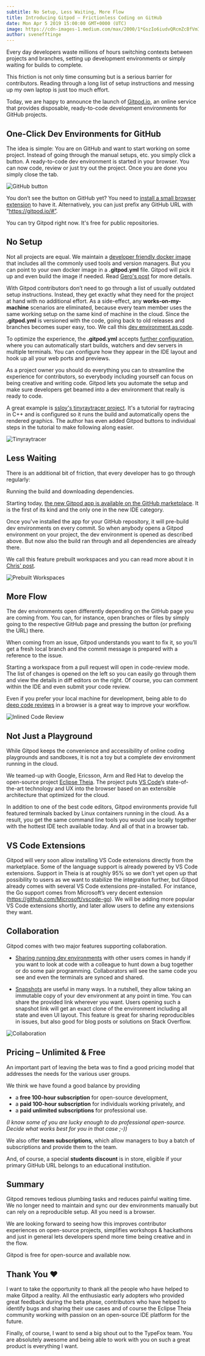 ```yaml
---
subtitle: No Setup, Less Waiting, More Flow
title: Introducing Gitpod – Frictionless Coding on GitHub
date: Mon Apr 5 2019 15:00:00 GMT+0000 (UTC)
image: https://cdn-images-1.medium.com/max/2000/1*GszIo6iudvQRcmZcBfVmIA.gif
author: svenefftinge
---
```


Every day developers waste millions of hours switching contexts between projects and branches, setting up development environments or simply waiting for builds to complete.

This friction is not only time consuming but is a serious barrier for contributors. Reading through a long list of setup instructions and messing up my own laptop is just too much effort.

Today, we are happy to announce the launch of [Gitpod.io](https://gitpod.io), an online service that provides disposable, ready-to-code development environments for GitHub projects.

## One-Click Dev Environments for GitHub
The idea is simple: You are on GitHub and want to start working on some project. Instead of going through the manual setups, etc. you simply click a button. A ready-to-code dev environment is started in your browser. You can now code, review or just try out the project. Once you are done you simply close the tab.

![GitHub button](./gitpod-launch/browser-ext.png)

You don’t see the button on GitHub yet? You need to [install a small browser extension](/docs/20_Browser_Extension) to have it. Alternatively, you can just prefix any GitHub URL with “https://gitpod.io/#”.

You can try Gitpod right now. It's free for public repositories.

## No Setup
Not all projects are equal. We maintain a [developer friendly docker image](https://github.com/gitpod-io/workspace-images/blob/master/full/Dockerfile) that includes all the commonly used tools and version managers. But you can point to your own docker image in a __.gitpod.yml__ file. Gitpod will pick it up and even build the image if needed. Read [Gero's post](/blog/docker-in-gitpod) for more details.

With Gitpod contributors don’t need to go through a list of usually outdated setup instructions. Instead, they get exactly what they need for the project at hand with no additional effort. As a side-effect, any **works-on-my-machine** scenarios are eliminated, because every team member uses the same working setup on the same kind of machine in the cloud. Since the __.gitpod.yml__ is versioned with the code, going back to old releases and branches becomes super easy, too. We call this [dev environment as code](/blog/dev-env-as-code).

To optimize the experience, the __.gitpod.yml__ accepts [further configuration](/docs/40_Configuration), where you can automatically start builds, watchers and dev servers in multiple terminals. You can configure how they appear in the IDE layout and hook up all your web ports and previews.

As a project owner you should do everything you can to streamline the experience for contributors, so everybody including yourself can focus on being creative and writing code. Gitpod lets you automate the setup and make sure developers get beamed into a dev environment that really is ready to code.

A great example is [ssloy's tinyraytracer project](https://github.com/ssloy/tinyraytracer/wiki). It's a tutorial for raytracing in C++ and is configured so it runs the build and automatically opens the rendered graphics. The author has even added Gitpod buttons to individual steps in the tutorial to make following along easier.

![Tinyraytracer](./gitpod-launch/tinyrt.png)

## Less Waiting
There is an additional bit of friction, that every developer has to go through regularly:

Running the build and downloading dependencies.

Starting today, [the new Gitpod app is available on the GitHub marketplace](https://github.com/marketplace/gitpod-io). It is the first of its kind and the only one in the new IDE category.

Once you've installed the app for your GitHub repository, it will pre-build dev environments on every commit. So when anybody opens a Gitpod environment on your project, the dev environment is opened as described above. But now also the build ran through and all dependencies are already there.

We call this feature prebuilt workspaces and you can read more about it in [Chris' post](/blog/prebuilt-workspaces).

![Prebuilt Workspaces](./gitpod-launch/prebuilt-workspaces.png)

## More Flow
The dev environments open differently depending on the GitHub page you are coming from. You can, for instance, open branches or files by simply going to the respective GitHub page and pressing the button (or prefixing the URL) there. 

When coming from an issue, Gitpod understands you want to fix it, so you’ll get a fresh local branch and the commit message is prepared with a reference to the issue.

Starting a workspace from a pull request will open in code-review mode. The list of changes is opened on the left so you can easily go through them and view the details in diff editors on the right. Of course, you can comment within the IDE and even submit your code review.

Even if you prefer your local machine for development, being able to do [deep code reviews](/blog/when-code-reviews-lgtm) in a browser is a great way to improve your workflow.

![Inlined Code Review](./gitpod-launch/inline-comments.png)

## Not Just a Playground
While Gitpod keeps the convenience and accessibility of online coding playgrounds and sandboxes, it is not a toy but a complete dev environment running in the cloud. 

We teamed-up with Google, Ericsson, Arm and Red Hat to develop the open-source project [Eclipse Theia](https://theia-ide.org). The project puts [VS Code](https://code.visualstudio.com/)’s state-of-the-art technology and UX into the browser based on an extensible architecture that optimized for the cloud.

In addition to one of the best code editors, Gitpod environments provide full featured terminals backed by Linux containers running in the cloud. As a result, you get the same command line tools you would use locally together with the hottest IDE tech available today. And all of that in a browser tab.

## VS Code Extensions
Gitpod will very soon allow installing VS Code extensions directly from the marketplace. Some of the language support is already powered by VS Code extensions. Support in Theia is at roughly 95% so we don’t yet open up that possibility to users as we want to stabilize the integration further, but Gitpod already comes with several VS Code extensions pre-installed. For instance, the Go support comes from Microsoft’s very decent extension (https://github.com/Microsoft/vscode-go). We will be adding more popular VS Code extensions shortly, and later allow users to define any extensions they want.

## Collaboration
Gitpod comes with two major features supporting collaboration.
 - [Sharing running dev environments](/docs/33_Sharing_and_Collaboration) with other users comes in handy if you want to look at code with a colleague to hunt down a bug together or do some pair programming. Collaborators will see the same code you see and even the terminals are synced and shared.

 - [Snapshots](/blog/workspace-snapshots) are useful in many ways. In a nutshell, they allow taking an immutable copy of your dev environment at any point in time. You can share the provided link wherever you want. Users opening such a snapshot link will get an exact clone of the environment including all state and even UI layout. This feature is great for sharing reproducibles in issues, but also good for blog posts or solutions on Stack Overflow.

![Collaboration](/gitpod-launch/collaboration.png)

## Pricing – Unlimited & Free

An important part of leaving the beta was to find a good pricing model that addresses the needs for the various user groups.

We think we have found a good balance by providing 
 - a **free 100-hour subscription** for open-source development, 
 - a **paid 100-hour subscription** for individuals working privately, and
 - a **paid unlimited subscriptions** for professional use. 
 
 _(I know some of you are lucky enough to do professional open-source. Decide what works best for you in that case ;-))_

We also offer **team subscriptions**, which allow managers to buy a batch of subscriptions and provide them to the team.

And, of course, a special **students discount** is in store, eligible if your primary GitHub URL belongs to an educational institution.

## Summary
Gitpod removes tedious plumbing tasks and reduces painful waiting time. We no longer need to maintain and sync our dev environments manually but can rely on a reproducible setup. All you need is a browser.

We are looking forward to seeing how this improves contributor experiences on open-source projects, simplifies workshops & hackathons and just in general lets developers spend more time being creative and in the flow.

Gitpod is free for open-source and available now.

## Thank You ❤️
I want to take the opportunity to thank all the people who have helped to make Gitpod a reality. All the enthusiastic early adopters who provided great feedback during the beta phase, contributors who have helped to identify bugs and sharing their use cases and of course the Eclipse Theia community working with passion on an open-source IDE platform for the future.

Finally, of course, I want to send a big shout out to the TypeFox team. You are absolutely awesome and being able to work with you on such a great product is everything I want.
